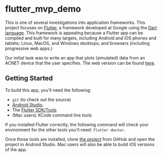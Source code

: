 # flutter_mvp_demo

This is one of several investigations into application frameworks. This project
focuses on [Flutter](https://flutter.dev), a framework developed at Google
using the [Dart language](https://dart.dev). This framework is appealing
because a Flutter app can be compiled and built for many targets, including
Android and iOS phones and tablets; Linux, MacOS, and Windows desktops; and
browsers (including progressive web apps.)

Our initial task was to write an app that plots (simulated) data from an ACNET
device that the user specifies. The web version can be found
[here](https://www-bd.fnal.gov/controls/demos/flutter_mvp/).

## Getting Started

To build this app, you'll need the following:

- `git` (to check out the source)
- [Android Studio](https://developer.android.com/studio/).
- The [Flutter SDK/Tools](https://docs.flutter.dev/get-started/install)
- (Mac users) XCode command line tools

If you installed Flutter correctly, the following command will check
your environment for the other tools you'll need: `flutter doctor`.

Once those tools are installed, clone [the project]() from GitHub and
open the project in Android Studio. Mac users will also be able to
build iOS versions of the app.
